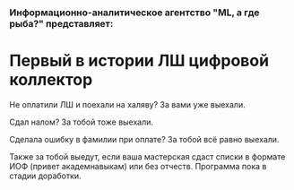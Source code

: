 ### Информационно-аналитическое агентство "ML, а где рыба?" представляет:

# Первый в истории ЛШ цифровой коллектор 

Не оплатили ЛШ и поехали на халяву? За вами уже выехали.

Сдал налом? За тобой тоже выехали.

Сделала ошибку в фамилии при оплате? За тобой всё равно выехали.

Также за тобой выедут, если ваша мастерская сдаст списки в формате ИОФ (привет академнавыкам) или без отчеств. Программа пока в стадии доработки.
